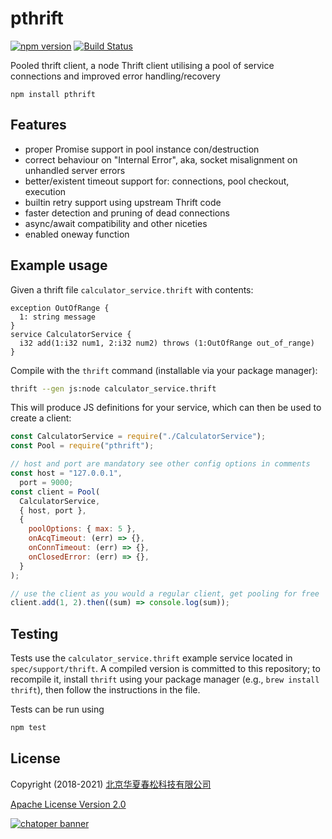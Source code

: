 # pthrift

[![npm version](https://badge.fury.io/js/%40brigade%2Fpthrift.svg)](https://badge.fury.io/js/%40brigade%2Fpthrift)
[![Build Status](https://travis-ci.org/brigade/pthrift.svg?branch=master)](https://travis-ci.org/brigade/pthrift)

Pooled thrift client, a node Thrift client utilising a pool of service connections and improved error handling/recovery

```
npm install pthrift
```

## Features

- proper Promise support in pool instance con/destruction
- correct behaviour on "Internal Error", aka, socket misalignment on
  unhandled server errors
- better/existent timeout support for: connections, pool checkout,
  execution
- builtin retry support using upstream Thrift code
- faster detection and pruning of dead connections
- async/await compatibility and other niceties
- enabled oneway function

## Example usage

Given a thrift file `calculator_service.thrift` with contents:

```thrift
exception OutOfRange {
  1: string message
}
service CalculatorService {
  i32 add(1:i32 num1, 2:i32 num2) throws (1:OutOfRange out_of_range)
}
```

Compile with the `thrift` command (installable via your package manager):

```sh
thrift --gen js:node calculator_service.thrift
```

This will produce JS definitions for your service, which can then be used to create a client:

```js
const CalculatorService = require("./CalculatorService");
const Pool = require("pthrift");

// host and port are mandatory see other config options in comments
const host = "127.0.0.1",
  port = 9000;
const client = Pool(
  CalculatorService,
  { host, port },
  {
    poolOptions: { max: 5 },
    onAcqTimeout: (err) => {},
    onConnTimeout: (err) => {},
    onClosedError: (err) => {},
  }
);

// use the client as you would a regular client, get pooling for free
client.add(1, 2).then((sum) => console.log(sum));
```

## Testing

Tests use the `calculator_service.thrift` example service located in
`spec/support/thrift`. A compiled version is committed to this repository; to
recompile it, install `thrift` using your package manager (e.g., `brew install thrift`), then follow the instructions in the file.

Tests can be run using

```sh
npm test
```

## License

Copyright (2018-2021) <a href="https://www.chatopera.com/" target="_blank">北京华夏春松科技有限公司</a>

[Apache License Version 2.0](./LICENSE)

[![chatoper banner][co-banner-image]][co-url]

[co-banner-image]: https://static-public.chatopera.com/assets/images/42383104-da925942-8168-11e8-8195-868d5fcec170.png
[co-url]: https://www.chatopera.com
